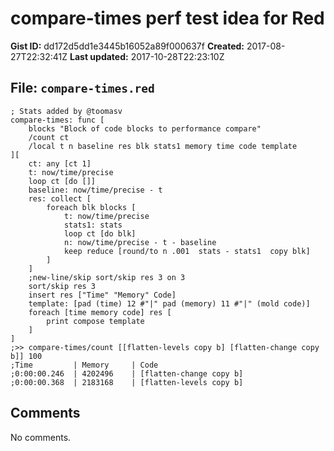 # compare-times perf test idea for Red

**Gist ID:** dd172d5dd1e3445b16052a89f000637f
**Created:** 2017-08-27T22:32:41Z
**Last updated:** 2017-10-28T22:23:10Z

## File: `compare-times.red`

```Red
; Stats added by @toomasv
compare-times: func [
    blocks "Block of code blocks to performance compare"
    /count ct
    /local t n baseline res blk stats1 memory time code template
][
    ct: any [ct 1]
    t: now/time/precise
    loop ct [do []]
    baseline: now/time/precise - t
    res: collect [
        foreach blk blocks [
            t: now/time/precise
            stats1: stats
            loop ct [do blk]
            n: now/time/precise - t - baseline
            keep reduce [round/to n .001  stats - stats1  copy blk]
        ]
    ]
    ;new-line/skip sort/skip res 3 on 3
    sort/skip res 3
    insert res ["Time" "Memory" Code]
    template: [pad (time) 12 #"|" pad (memory) 11 #"|" (mold code)]
    foreach [time memory code] res [
        print compose template
    ]
]
;>> compare-times/count [[flatten-levels copy b] [flatten-change copy b]] 100
;Time         | Memory     | Code
;0:00:00.246  | 4202496    | [flatten-change copy b]
;0:00:00.368  | 2183168    | [flatten-levels copy b]
```

## Comments

No comments.
